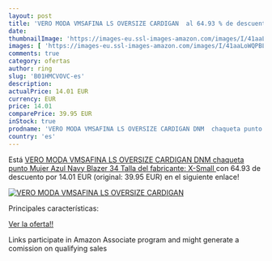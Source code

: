 ```yaml
---
layout: post
title: 'VERO MODA VMSAFINA LS OVERSIZE CARDIGAN  al 64.93 % de descuento'
date: 
thumbnailImage: 'https://images-eu.ssl-images-amazon.com/images/I/41aaLoWQPBL._SL200_.jpg'
images: [ 'https://images-eu.ssl-images-amazon.com/images/I/41aaLoWQPBL._SL200_.jpg' ]
comments: true
category: ofertas
author: ring
slug: 'B01HMCVOVC-es'
description:
actualPrice: 14.01 EUR
currency: EUR
price: 14.01
comparePrice: 39.95 EUR
inStock: true
prodname: 'VERO MODA VMSAFINA LS OVERSIZE CARDIGAN DNM  chaqueta punto Mujer  Azul  Navy Blazer   34  Talla del fabricante: X-Small '
country: 'es'
---
```


Está [VERO MODA VMSAFINA LS OVERSIZE CARDIGAN DNM  chaqueta punto Mujer  Azul  Navy Blazer   34  Talla del fabricante: X-Small ](https://www.amazon.es/dp/B01HMCVOVC/?tag=tolees-21) con 64.93 de descuento por 14.01 EUR (original: 39.95 EUR) en el siguiente enlace!

[![VERO MODA VMSAFINA LS OVERSIZE CARDIGAN ](https://images-eu.ssl-images-amazon.com/images/I/41aaLoWQPBL._SL200_.jpg)](https://www.amazon.es/dp/B01HMCVOVC/?tag=tolees-21)

Principales características:


[Ver la oferta!!](https://www.amazon.es/dp/B01HMCVOVC/?tag=tolees-21)

Links participate in Amazon Associate program and might generate a comission on qualifying sales


